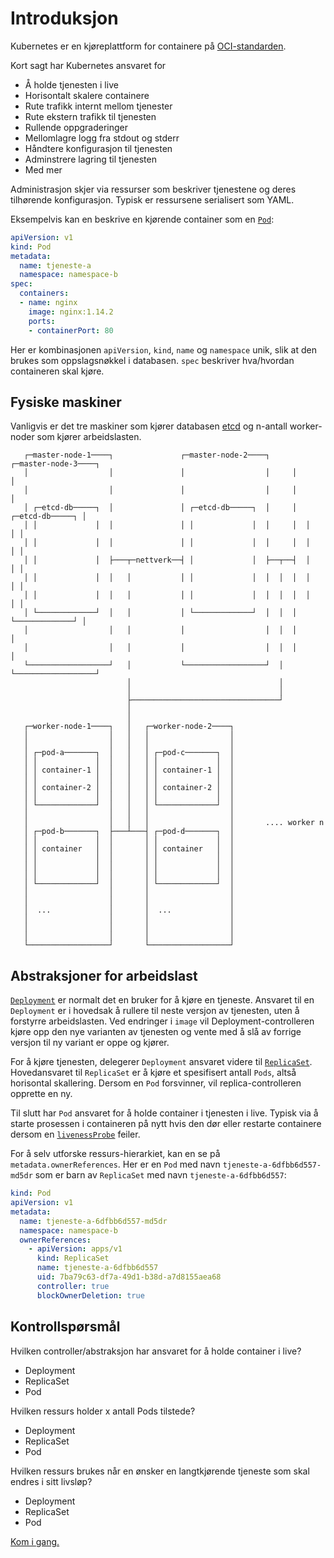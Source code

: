 # Introduksjon
Kubernetes er en kjøreplattform for containere på [OCI-standarden](https://opencontainers.org).

Kort sagt har Kubernetes ansvaret for

- Å holde tjenesten i live
- Horisontalt skalere containere
- Rute trafikk internt mellom tjenester
- Rute ekstern trafikk til tjenesten
- Rullende oppgraderinger
- Mellomlagre logg fra stdout og stderr
- Håndtere konfigurasjon til tjenesten
- Adminstrere lagring til tjenesten
- Med mer

Administrasjon skjer via ressurser som beskriver tjenestene og deres tilhørende konfigurasjon. Typisk er ressursene serialisert som YAML.

Eksempelvis kan en beskrive en kjørende container som en [`Pod`](https://kubernetes.io/docs/concepts/workloads/pods/):

```yaml
apiVersion: v1
kind: Pod
metadata:
  name: tjeneste-a
  namespace: namespace-b
spec:
  containers:
  - name: nginx
    image: nginx:1.14.2
    ports:
    - containerPort: 80
```

Her er kombinasjonen `apiVersion`, `kind`, `name` og `namespace` unik, slik at den
brukes som oppslagsnøkkel i databasen. `spec` beskriver hva/hvordan containeren skal kjøre.

## Fysiske maskiner
Vanligvis er det tre maskiner som kjører databasen [etcd](https://etcd.io) og
n-antall worker-noder som kjører arbeidslasten.

```
   ┌─master-node-1────┐               ┌─master-node-2────┐     ┌─master-node-3────┐
   │                  │               │                  │     │                  │
   │                  │               │                  │     │                  │
   │ ┌─etcd-db─────┐  │               │ ┌─etcd-db─────┐  │     │  ┌─etcd-db─────┐ │
   │ │             │  │               │ │             │  │     │  │             │ │
   │ │             │  │               │ │             │  │     │  │             │ │
   │ │             │  ├───┬─nettverk──┤ │             │  ├──┬──┤  │             │ │
   │ │             │  │   │           │ │             │  │  │  │  │             │ │
   │ │             │  │   │           │ │             │  │  │  │  │             │ │
   │ └─────────────┘  │   │           │ └─────────────┘  │  │  │  └─────────────┘ │
   │                  │   │           │                  │  │  │                  │
   │                  │   │           │                  │  │  │                  │
   └──────────────────┘   │           └──────────────────┘  │  └──────────────────┘
                          │                                 │
                          │                                 │
                          ├─────────────────────────────────┘
                          │
                          │
   ┌─worker-node-1────┐   │   ┌─worker-node-2────┐
   │                  │   │   │                  │
   │                  │   │   │                  │
   │ ┌─pod-a───────┐  │   │   │ ┌─pod-c───────┐  │
   │ │             │  │   │   │ │             │  │
   │ │ container-1 │  │   │   │ │ container-1 │  │
   │ │             │  │   │   │ │             │  │
   │ │ container-2 │  │   │   │ │ container-2 │  │
   │ │             │  │   │   │ │             │  │
   │ └─────────────┘  │   │   │ └─────────────┘  │
   │                  │   │   │                  │
   │                  │   │   │                  │       .... worker n
   │ ┌─pod-b───────┐  ├───┴───┤ ┌─pod-d───────┐  │
   │ │             │  │       │ │             │  │
   │ │ container   │  │       │ │ container   │  │
   │ │             │  │       │ │             │  │
   │ │             │  │       │ │             │  │
   │ │             │  │       │ │             │  │
   │ └─────────────┘  │       │ └─────────────┘  │
   │                  │       │                  │
   │                  │       │                  │
   │  ...             │       │  ...             │
   │                  │       │                  │
   │                  │       │                  │
   │                  │       │                  │
   └──────────────────┘       └──────────────────┘
```

## Abstraksjoner for arbeidslast
[`Deployment`](https://kubernetes.io/docs/concepts/workloads/controllers/deployment/)
er normalt det en bruker for å kjøre en tjeneste.
Ansvaret til en `Deployment` er i hovedsak å rullere til neste
versjon av tjenesten, uten å forstyrre arbeidslasten. Ved endringer i `image` vil
Deployment-controlleren kjøre opp den nye varianten av tjenesten og vente
med å slå av forrige versjon til ny variant er oppe og kjører.

For å kjøre tjenesten, delegerer `Deployment` ansvaret videre til
[`ReplicaSet`](https://kubernetes.io/docs/concepts/workloads/controllers/replicaset/).
Hovedansvaret til `ReplicaSet` er å kjøre et spesifisert antall `Pods`, altså
horisontal skallering. Dersom en `Pod` forsvinner, vil replica-controlleren
opprette en ny.

Til slutt har `Pod` ansvaret for å holde container i tjenesten i live. Typisk via
å starte prosessen i containeren på nytt hvis den dør eller restarte containere dersom
en [`livenessProbe`](https://kubernetes.io/docs/concepts/workloads/pods/pod-lifecycle/#types-of-probe)
feiler.

For å selv utforske ressurs-hierarkiet, kan en se på `metadata.ownerReferences`. Her er en `Pod`
med navn `tjeneste-a-6dfbb6d557-md5dr` som er barn av `ReplicaSet` med navn `tjeneste-a-6dfbb6d557`:

```yaml
kind: Pod
apiVersion: v1
metadata:
  name: tjeneste-a-6dfbb6d557-md5dr
  namespace: namespace-b
  ownerReferences:
    - apiVersion: apps/v1
      kind: ReplicaSet
      name: tjeneste-a-6dfbb6d557
      uid: 7ba79c63-df7a-49d1-b38d-a7d8155aea68
      controller: true
      blockOwnerDeletion: true
```

## Kontrollspørsmål
Hvilken controller/abstraksjon har ansvaret for å holde container i live?

- Deployment
- ReplicaSet
- Pod

Hvilken ressurs holder x antall Pods tilstede?

- Deployment
- ReplicaSet
- Pod

Hvilken ressurs brukes når en ønsker en langtkjørende tjeneste som skal endres i sitt livsløp?

- Deployment
- ReplicaSet
- Pod

[Kom i gang.](start.md)